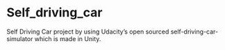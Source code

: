 # Self_driving_car
Self Driving Car project by using Udacity’s open sourced self-driving-car-simulator which is made in Unity.
